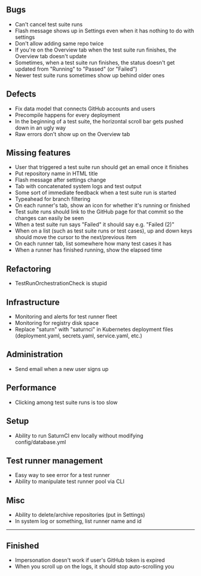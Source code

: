 ## Bugs
- Can't cancel test suite runs
- Flash message shows up in Settings even when it has nothing to do with settings
- Don't allow adding same repo twice
- If you're on the Overview tab when the test suite run finishes, the Overview tab doesn't update
- Sometimes, when a test suite run finishes, the status doesn't get updated from "Running" to "Passed" (or "Failed")
- Newer test suite runs sometimes show up behind older ones

## Defects
- Fix data model that connects GitHub accounts and users
- Precompile happens for every deployment
- In the beginning of a test suite, the horizontal scroll bar gets pushed down in an ugly way
- Raw errors don't show up on the Overview tab

## Missing features
- User that triggered a test suite run should get an email once it finishes
- Put repository name in HTML title
- Flash message after settings change
- Tab with concatenated system logs and test output
- Some sort of immediate feedback when a test suite run is started
- Typeahead for branch filtering
- On each runner's tab, show an icon for whether it's running or finished
- Test suite runs should link to the GitHub page for that commit so the changes can easily be seen
- When a test suite run says "Failed" it should say e.g. "Failed (2)"
- When on a list (such as test suite runs or test cases), up and down keys should move the cursor to the next/previous item
- On each runner tab, list somewhere how many test cases it has
- When a runner has finished running, show the elapsed time

## Refactoring
- TestRunOrchestrationCheck is stupid

## Infrastructure
- Monitoring and alerts for test runner fleet
- Monitoring for registry disk space
- Replace "saturn" with "saturnci" in Kubernetes deployment files (deployment.yaml, secrets.yaml, service.yaml, etc.)

## Administration
- Send email when a new user signs up

## Performance
- Clicking among test suite runs is too slow

## Setup
- Ability to run SaturnCI env locally without modifying config/database.yml

## Test runner management
- Easy way to see error for a test runner
- Ability to manipulate test runner pool via CLI

## Misc
- Ability to delete/archive repositories (put in Settings)
- In system log or something, list runner name and id

----------------------------------------------------------------

## Finished
- Impersonation doesn't work if user's GitHub token is expired
- When you scroll up on the logs, it should stop auto-scrolling you
